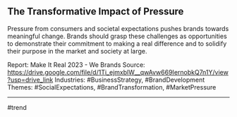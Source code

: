 ## The Transformative Impact of Pressure
Pressure from consumers and societal expectations pushes brands towards meaningful change. Brands should grasp these challenges as opportunities to demonstrate their commitment to making a real difference and to solidify their purpose in the market and society at large.

Report: Make It Real 2023 - We Brands
Source: https://drive.google.com/file/d/1Ti_ejmxblW__qwAvw669IernobkQ7n1Y/view?usp=drive_link 
Industries: #BusinessStrategy, #BrandDevelopment
Themes: #SocialExpectations, #BrandTransformation, #MarketPressure

---
#trend